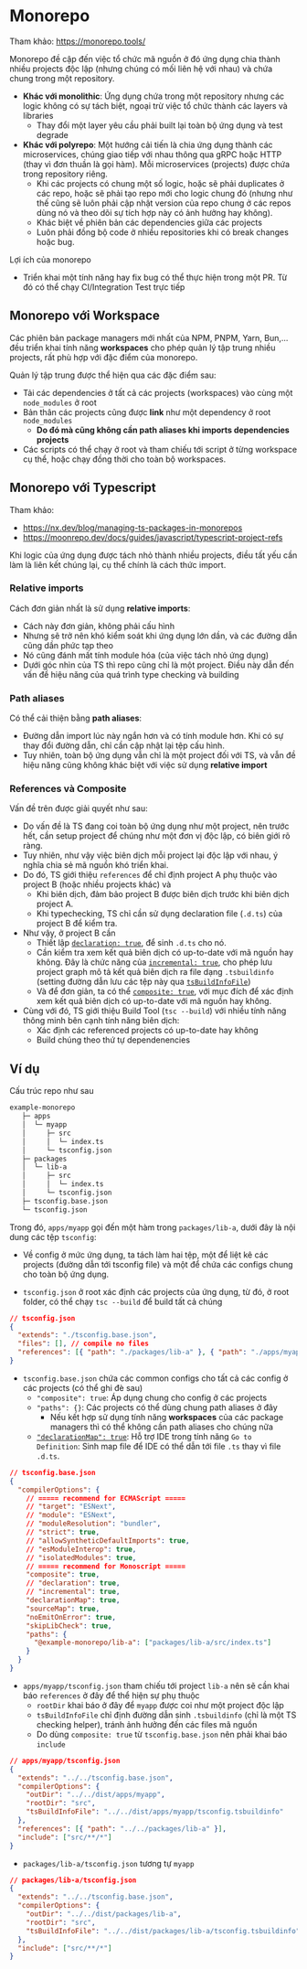 # Monorepo

Tham khảo: https://monorepo.tools/

Monorepo đề cập đến việc tổ chức mã nguồn ở đó ứng dụng chia thành nhiều projects độc lập (nhưng chúng có mối liên hệ với nhau) và chứa chung trong một repository.
- **Khác với monolithic**: Ứng dụng chứa trong một repository nhưng các logic không có sự tách biệt, ngoại trừ việc tổ chức thành các layers và libraries
  - Thay đổi một layer yêu cầu phải built lại toàn bộ ứng dụng và test degrade
- **Khác với polyrepo**: Một hướng cải tiến là chia ứng dụng thành các microservices, chúng giao tiếp với nhau thông qua gRPC hoặc HTTP (thay vì đơn thuần là gọi hàm). Mỗi microservices (projects) được chứa trong repository riêng.
  - Khi các projects có chung một số logic, hoặc sẽ phải duplicates ở các repo, hoặc sẽ phải tạo repo mới cho logic chung đó (nhưng như thế cũng sẽ luôn phải cập nhật version của repo chung ở các repos dùng nó và theo dõi sự tích hợp này có ảnh hưởng hay không).
  - Khác biệt về phiên bản các dependencies giữa các projects
  - Luôn phải đồng bộ code ở nhiều repositories khi có break changes hoặc bug.

Lợi ích của monorepo
- Triển khai một tính năng hay fix bug có thể thực hiện trong một PR. Từ đó có thể chạy CI/Integration Test trực tiếp

## Monorepo với Workspace

Các phiên bản package managers mới nhất của NPM, PNPM, Yarn, Bun,... đều triển khai tính năng **workspaces** cho phép quản lý tập trung nhiều projects, rất phù hợp với đặc điểm của monorepo.

Quản lý tập trung được thể hiện qua các đặc điểm sau:
- Tải các dependencies ở tất cả các projects (workspaces) vào cùng một `node_modules` ở root
- Bản thân các projects cũng được **link** như một dependency ở root `node_modules`
  - **Do đó mà cũng không cần **path aliases** khi imports dependencies projects**
- Các scripts có thể chạy ở root và tham chiếu tới script ở từng workspace cụ thể, hoặc chạy đồng thời cho toàn bộ workspaces.

## Monorepo với Typescript

Tham khảo:
- https://nx.dev/blog/managing-ts-packages-in-monorepos
- https://moonrepo.dev/docs/guides/javascript/typescript-project-refs

Khi logic của ứng dụng được tách nhỏ thành nhiều projects, điều tất yếu cần làm là liên kết chúng lại, cụ thể chính là cách thức import.

### Relative imports

Cách đơn giản nhất là sử dụng **relative imports**:
- Cách này đơn giản, không phải cấu hình
- Nhưng sẽ trở nên khó kiểm soát khi ứng dụng lớn dần, và các đường dẫn cũng dần phức tạp theo
- Nó cũng đánh mất tính module hóa (của việc tách nhỏ ứng dụng)
- Dưới góc nhìn của TS thì repo cũng chỉ là một project. Điều này dẫn đến vấn đề hiệu năng của quá trình type checking và building

### Path aliases

Có thể cải thiện bằng **path aliases**:
- Đường dẫn import lúc này ngắn hơn và có tính module hơn. Khi có sự thay đổi đường dẫn, chỉ cần cập nhật lại tệp cấu hình.
- Tuy nhiên, toàn bộ ứng dụng vẫn chỉ là một project đối với TS, và vẫn đề hiệu năng cũng không khác biệt với việc sử dụng **relative import**

### References và Composite

Vấn đề trên được giải quyết như sau:
- Do vấn đề là TS đang coi toàn bộ ứng dụng như một project, nên trước hết, cần setup project để chúng như một đơn vị độc lập, có biên giới rõ ràng.
- Tuy nhiên, như vậy việc biên dịch mỗi project lại độc lập với nhau, ý nghĩa chia sẻ mã nguồn khó triển khai.
- Do đó, TS giới thiệu `references` để chỉ định project A phụ thuộc vào project B (hoặc nhiều projects khác) và
  - Khi biên dịch, đảm bảo project B được biên dịch trước khi biên dịch project A.
  - Khi typechecking, TS chỉ cần sử dụng declaration file (`.d.ts`) của project B để kiểm tra.
- Như vậy, ở project B cần
  - Thiết lập [`declaration: true`](https://www.typescriptlang.org/tsconfig/#declaration), để sinh `.d.ts` cho nó.
  - Cần kiểm tra xem kết quả biên dịch có up-to-date với mã nguồn hay không. Đây là chức năng của [`incremental: true`](https://www.typescriptlang.org/tsconfig/#incremental), cho phép lưu project graph mô tả kết quả biên dịch ra file dạng `.tsbuildinfo` (setting đường dẫn lưu các tệp này qua [`tsBuildInfoFile`](https://www.typescriptlang.org/tsconfig/#tsBuildInfoFile))
  - Và để đơn giản, ta có thể [`composite: true`](https://www.typescriptlang.org/tsconfig/#composite), với mục đích để xác định xem kết quả biên dịch có up-to-date với mã nguồn hay không.
- Cùng với đó, TS giới thiệu Build Tool (`tsc --build`) với nhiều tính năng thông minh bên cạnh tính năng biên dịch:
  - Xác định các referenced projects có up-to-date hay không
  - Build chúng theo thứ tự dependenencies

## Ví dụ

Cấu trúc repo như sau

```txt
example-monorepo
   ├─ apps
   │  └─ myapp
   │     ├─ src
   │     │  └─ index.ts
   │     └─ tsconfig.json
   ├─ packages
   │  └─ lib-a
   │     ├─ src
   │     │  └─ index.ts
   │     └─ tsconfig.json
   ├─ tsconfig.base.json
   └─ tsconfig.json
```

Trong đó, `apps/myapp` gọi đến một hàm trong `packages/lib-a`, dưới đây là nội dung các tệp `tsconfig`:

- Về config ở mức ứng dụng, ta tách làm hai tệp, một để liệt kê các projects (đường dẫn tới tsconfig file) và một để chứa các configs chung cho toàn bộ ứng dụng.

- `tsconfig.json` ở root xác định các projects của ứng dụng, từ đó, ở root folder, có thể chạy `tsc --build` để build tất cả chúng

```json
// tsconfig.json
{
  "extends": "./tsconfig.base.json",
  "files": [], // compile no files
  "references": [{ "path": "./packages/lib-a" }, { "path": "./apps/myapp" }]
}
```

- `tsconfig.base.json` chứa các common configs cho tất cả các config ở các projects (có thể ghi đè sau)
  - `"composite": true`: Áp dụng chung cho config ở các projects
  - `"paths": {}`: Các projects có thể dùng chung path aliases ở đây
    - Nếu kết hợp sử dụng tính năng **workspaces** của các package managers thì có thể không cần path aliases cho chúng nữa
  - [`"declarationMap": true`](https://www.typescriptlang.org/tsconfig/#declarationMap): Hỗ trợ IDE trong tính năng `Go to Definition`: Sinh map file để IDE có thể dẫn tới file `.ts` thay vì file `.d.ts`.

```json
// tsconfig.base.json
{
  "compilerOptions": {
    // ===== recommend for ECMAScript =====
    // "target": "ESNext",
    // "module": "ESNext",
    // "moduleResolution": "bundler",
    // "strict": true,
    // "allowSyntheticDefaultImports": true,
    // "esModuleInterop": true,
    // "isolatedModules": true,
    // ===== recommend for Monoscript =====
    "composite": true,
    // "declaration": true,
    // "incremental": true,
    "declarationMap": true,
    "sourceMap": true,
    "noEmitOnError": true,
    "skipLibCheck": true,
    "paths": {
      "@example-monorepo/lib-a": ["packages/lib-a/src/index.ts"]
    }
  }
}
```

- `apps/myapp/tsconfig.json` tham chiếu tới project `lib-a` nên sẽ cần khai báo `references` ở đây để thể hiện sự phụ thuộc
  - `rootDir` khai báo ở đây để `myapp` được coi như một project độc lập
  - `tsBuildInfoFile` chỉ định đường dẫn sinh `.tsbuildinfo` (chỉ là một TS checking helper), tránh ảnh hưởng đến các files mã nguồn
  - Do dùng `composite: true` từ `tsconfig.base.json` nên phải khai báo `include`

```json
// apps/myapp/tsconfig.json
{
  "extends": "../../tsconfig.base.json",
  "compilerOptions": {
    "outDir": "../../dist/apps/myapp",
    "rootDir": "src",
    "tsBuildInfoFile": "../../dist/apps/myapp/tsconfig.tsbuildinfo"
  },
  "references": [{ "path": "../../packages/lib-a" }],
  "include": ["src/**/*"]
}
```

- `packages/lib-a/tsconfig.json` tương tự `myapp`

```json
// packages/lib-a/tsconfig.json
{
  "extends": "../../tsconfig.base.json",
  "compilerOptions": {
    "outDir": "../../dist/packages/lib-a",
    "rootDir": "src",
    "tsBuildInfoFile": "../../dist/packages/lib-a/tsconfig.tsbuildinfo"
  },
  "include": ["src/**/*"]
}
```
